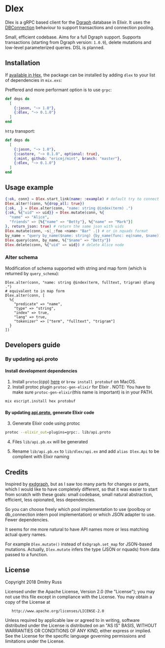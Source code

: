 # Dlex

Dlex is a gRPC based client for the [Dgraph](https://github.com/dgraph-io/dgraph) database in Elixir.
It uses the [DBConnection](https://hexdocs.pm/db_connection/DBConnection.html) behaviour to support
transactions and connection pooling.

Small, efficient codebase. Aims for a full Dgraph support. Supports transactions (starting from Dgraph version: `1.0.9`),
delete mutations and low-level parameterized queries. DSL is planned.

## Installation

If [available in Hex](https://hex.pm/docs/publish), the package can be installed
by adding `dlex` to your list of dependencies in `mix.exs`:

Preffered and more performant option is to use `grpc`:

```elixir
def deps do
  [
    {:jason, "~> 1.0"},
    {:dlex, "~> 0.1.0"}
  ]
end
```

`http` transport:

```elixir
def deps do
  [
    {:jason, "~> 1.0"},
    {:castore, "~> 0.1.0", optional: true},
    {:mint, github: "ericmj/mint", branch: "master"},
    {:dlex, "~> 0.1.0"}
  ]
end
```

## Usage example

```elixir
{:ok, conn} = Dlex.start_link(name: :example) # default try to connect `localhost:9080` by default
Dlex.alter!(conn, %{drop_all: true})
{:ok, _} = Dlex.alter(conn, "name: string @index(term) .")
{:ok, %{"uid" => uid}} = Dlex.mutate(conn, %{
  "name" => "Alice",
  "friends" => [%{"name" => "Betty"}, %{"name" => "Mark"}]
}, return_json: true) # return the same json with uids
Dlex.mutate(conn, ~s|_:foo <name> "Bar" .|) # or in nquads format
by_name = "query by_name($name: string) {by_name(func: eq(name, $name)) {uid expand(_all_)}}"
Dlex.query(conn, by_name, %{"$name" => "Betty"})
Dlex.delete(conn, %{"uid" => uid}) # delete Alice node
```

### Alter schema

Modification of schema supported with string and map form (which is returned by `query_schema`):

```
Dlex.alter(conn, "name: string @index(term, fulltext, trigram) @lang .")
# equivalent to in map form
Dlex.alter(conn, [
  %{
    "predicate" => "name",
    "type" => "string",
    "index" => true,
    "lang" => true,
    "tokenizer" => ["term", "fulltext", "trigram"]
  }
])
```

## Developers guide

### By updating api.proto

#### Install development dependencies

1. Install `protoc`(cpp) [here](https://github.com/google/protobuf/blob/master/src/README.md) or `brew install protobuf` on MacOS.
2. Install protoc plugin `protoc-gen-elixir` for Elixir . NOTE: You have to make sure `protoc-gen-elixir`(this name is important) is in your PATH.

```bash
mix escript.install hex protobuf
```

#### By updating [api.proto](https://github.com/dgraph-io/dgo/blob/master/protos/api.proto), generate Elixir code

3. Generate Elixir code using protoc

```bash
protoc --elixir_out=plugins=grpc:. lib/api.proto
```

4. Files `lib/api.pb.ex` will be generated

5. Rename `lib/api.pb.ex` to `lib/dlex/api.ex` and add `alias Dlex.Api` to be complient with Elixir naming

## Credits

Inspired by [exdgraph](https://github.com/ospaarmann/exdgraph), but as I saw too many parts for changes or parts, which I would like to have completely different, so that it was easier to start from scratch with these goals: small codebase, small natural abstraction, efficient, less opionated, less dependencies.

So you can choose freely which pool implementation to use (poolboy or db_connection intern pool implementation) or
which JSON adapter to use. Fewer dependencies.

It seems for me more natural to have API names more or less matching actual query names.

For example `Dlex.mutate()` instead of `ExDgraph.set_map` for JSON-based mutations. Actually, `Dlex.mutate` infers
the type (JSON or nquads) from data passed to a function.

## License

   Copyright 2018 Dmitry Russ

   Licensed under the Apache License, Version 2.0 (the "License");
   you may not use this file except in compliance with the License.
   You may obtain a copy of the License at

       http://www.apache.org/licenses/LICENSE-2.0

   Unless required by applicable law or agreed to in writing, software
   distributed under the License is distributed on an "AS IS" BASIS,
   WITHOUT WARRANTIES OR CONDITIONS OF ANY KIND, either express or implied.
   See the License for the specific language governing permissions and
   limitations under the License.
